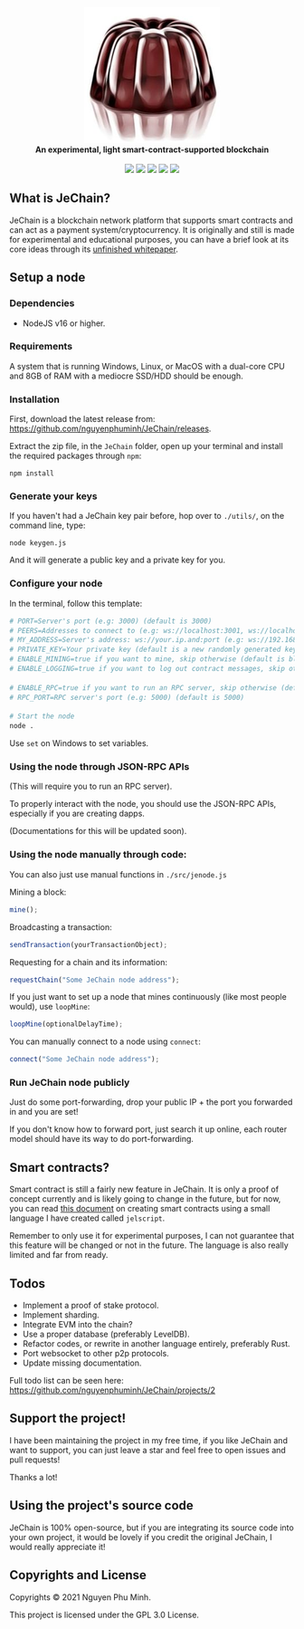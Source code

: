<div align="center">
	<br/>
	<img src="./assets/extended-logo.png"/>
	<br/>
	<div><b>An experimental, light smart-contract-supported blockchain</b></div>
	<br/>
	<a href="https://github.com/nguyenphuminh/JeChain/blob/master/LICENSE.md"><img src="https://img.shields.io/badge/license-GPLv3-blue.svg"/></a>
	<a href="https://github.com/nguyenphuminh/JeChain/releases"><img src="https://img.shields.io/github/package-json/v/nguyenphuminh/JeChain?label=stable"></a>
	<a href="https://snyk.io/test/github/nguyenphuminh/JeChain"><img src="https://snyk.io/test/github/nguyenphuminh/JeChain/badge.svg"/></a>
	<a href="https://github.com/nguyenphuminh/JeChain/stargazers"><img src="https://img.shields.io/github/stars/nguyenphuminh/JeChain?color=gold"></a>
	<a href="https://github.com/nguyenphuminh/JeChain/blob/main/.github/PULL_REQUEST_TEMPLATE.md"><img src="https://img.shields.io/badge/PRs-welcome-brightgreen.svg"></a>
</div>

## What is JeChain?

JeChain is a blockchain network platform that supports smart contracts and can act as a payment system/cryptocurrency. It is originally and still is made for experimental and educational purposes, you can have a brief look at its core ideas through its [unfinished whitepaper](https://nguyenphuminh.github.io/jechain-whitepaper.pdf).


## Setup a node

### Dependencies 

* NodeJS v16 or higher.

### Requirements

A system that is running Windows, Linux, or MacOS with a dual-core CPU and 8GB of RAM with a mediocre SSD/HDD should be enough.

### Installation

First, download the latest release from: https://github.com/nguyenphuminh/JeChain/releases.

Extract the zip file, in the `JeChain` folder, open up your terminal and install the required packages through `npm`:

```
npm install
```

### Generate your keys

If you haven't had a JeChain key pair before, hop over to `./utils/`, on the command line, type:

```
node keygen.js
```

And it will generate a public key and a private key for you.

### Configure your node

In the terminal, follow this template:

```sh
# PORT=Server's port (e.g: 3000) (default is 3000)
# PEERS=Addresses to connect to (e.g: ws://localhost:3001, ws://localhost:3002, ws://localhost:3003) (default is blank)
# MY_ADDRESS=Server's address: ws://your.ip.and:port (e.g: ws://192.168.100.2:3004) (default is ws://localhost:3000)
# PRIVATE_KEY=Your private key (default is a new randomly generated key)
# ENABLE_MINING=true if you want to mine, skip otherwise (default is blank)
# ENABLE_LOGGING=true if you want to log out contract messages, skip otherwise (default is blank)

# ENABLE_RPC=true if you want to run an RPC server, skip otherwise (default is blank)
# RPC_PORT=RPC server's port (e.g: 5000) (default is 5000)

# Start the node
node .
```

Use `set` on Windows to set variables.

### Using the node through JSON-RPC APIs

(This will require you to run an RPC server).

To properly interact with the node, you should use the JSON-RPC APIs, especially if you are creating dapps.

(Documentations for this will be updated soon).

### Using the node manually through code:

You can also just use manual functions in `./src/jenode.js`

Mining a block:
```js
mine();
```

Broadcasting a transaction:
```js
sendTransaction(yourTransactionObject);
```

Requesting for a chain and its information: 
```js
requestChain("Some JeChain node address");
```

If you just want to set up a node that mines continuously (like most people would), use `loopMine`:
```js
loopMine(optionalDelayTime);
```

You can manually connect to a node using `connect`:
```js
connect("Some JeChain node address");
```

### Run JeChain node publicly

Just do some port-forwarding, drop your public IP + the port you forwarded in and you are set!

If you don't know how to forward port, just search it up online, each router model should have its way to do port-forwarding.


## Smart contracts?

Smart contract is still a fairly new feature in JeChain. It is only a proof of concept currently and is likely going to change in the future, but for now, you can read [this document](./CONTRACT.md) on creating smart contracts using a small language I have created called `jelscript`.

Remember to only use it for experimental purposes, I can not guarantee that this feature will be changed or not in the future. The language is also really limited and far from ready.


## Todos

* Implement a proof of stake protocol.
* Implement sharding.
* Integrate EVM into the chain?
* Use a proper database (preferably LevelDB).
* Refactor codes, or rewrite in another language entirely, preferably Rust.
* Port websocket to other p2p protocols.
* Update missing documentation.

Full todo list can be seen here: https://github.com/nguyenphuminh/JeChain/projects/2


## Support the project!

I have been maintaining the project in my free time, if you like JeChain and want to support, you can just leave a star and feel free to open issues and pull requests!

Thanks a lot!


## Using the project's source code

JeChain is 100% open-source, but if you are integrating its source code into your own project, it would be lovely if you credit the original JeChain, I would really appreciate it!


## Copyrights and License

Copyrights © 2021 Nguyen Phu Minh.

This project is licensed under the GPL 3.0 License.
